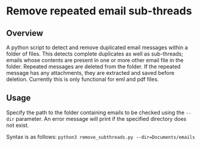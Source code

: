 # Remove repeated email sub-threads

## Overview
A python script to detect and remove duplicated email messages within a folder of files. This detects complete duplicates as well as sub-threads; emails whose contents are present in one or more other email file in the folder. Repeated messages are deleted from the folder. If the repeated message has any attachments, they are extracted and saved before deletion. Currently this is only functional for eml and pdf files.

## Usage
Specify the path to the folder containing emails to be checked using the `--dir` parameter. An error message will print if the specified directory does not exist.

Syntax is as follows:
`python3 remove_subthreads.py --dir=Documents/emails`
